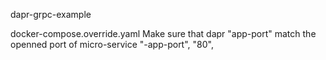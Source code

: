 dapr-grpc-example

docker-compose.override.yaml
Make sure that dapr "app-port" match the openned port of micro-service
"-app-port", "80",